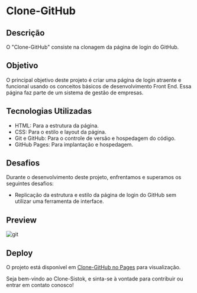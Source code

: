 # Clone-GitHub

## Descrição

O "Clone-GitHub" consiste na clonagem da página de login do GitHub.

## Objetivo

O principal objetivo deste projeto é criar uma página de login atraente e funcional usando os conceitos básicos de desenvolvimento Front End. Essa página faz parte de um sistema de gestão de empresas.

## Tecnologias Utilizadas

- HTML: Para a estrutura da página.
- CSS: Para o estilo e layout da página.
- Git e GitHub: Para o controle de versão e hospedagem do código.
- GitHub Pages: Para implantação e hospedagem.

## Desafios

Durante o desenvolvimento deste projeto, enfrentamos e superamos os seguintes desafios:

- Replicação da estrutura e estilo da página de login do GitHub sem utilizar uma ferramenta de interface.

## Preview

![git](https://github.com/f5-nascimento/Clone-GitHub/assets/28812188/5f2db55b-220d-4888-82f8-415332ca96bc)

## Deploy

O projeto está disponível em [Clone-GitHub no Pages](https://f5-nascimento.github.io/Clone-GitHub/) para visualização.

Seja bem-vindo ao Clone-Sistok, e sinta-se à vontade para contribuir ou entrar em contato conosco!
